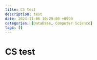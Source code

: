 ```yaml
---
title: CS test
description: test
date: 2024-11-06 10:29:00 +0900
categories: [DataBase, Computer Science]
tags: []
---
```


# CS test